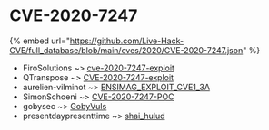 # CVE-2020-7247
{% embed url="https://github.com/Live-Hack-CVE/full_database/blob/main/cves/2020/CVE-2020-7247.json" %}

* FiroSolutions ~> [cve-2020-7247-exploit](https://www.alice-snow.ru/2020/database/cve-2020-7247/cve-2020-7247-exploit-firosolutions)
* QTranspose ~> [CVE-2020-7247-exploit](https://www.alice-snow.ru/2020/database/cve-2020-7247/cve-2020-7247-exploit-qtranspose)
* aurelien-vilminot ~> [ENSIMAG_EXPLOIT_CVE1_3A](https://www.alice-snow.ru/2020/database/cve-2020-7247/ensimag_exploit_cve1_3a-aurelien-vilminot)
* SimonSchoeni ~> [CVE-2020-7247-POC](https://www.alice-snow.ru/2020/database/cve-2020-7247/cve-2020-7247-poc-simonschoeni)
* gobysec ~> [GobyVuls](https://www.alice-snow.ru/2020/database/cve-2020-7247/gobyvuls-gobysec)
* presentdaypresenttime ~> [shai_hulud](https://www.alice-snow.ru/2020/database/cve-2020-7247/shai_hulud-presentdaypresenttime)
